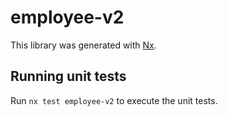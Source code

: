 # employee-v2

This library was generated with [Nx](https://nx.dev).

## Running unit tests

Run `nx test employee-v2` to execute the unit tests.
